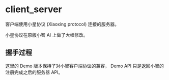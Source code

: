 # client_server
客户端使用小星协议 (Xiaoxing protocol) 连接的服务器。

小星协议在原版小智 AI 上做了大幅修改。

## 握手过程
这里的 Demo 版本保持了对小智客户端协议的兼容，
Demo API 只是返回小智的注册完成之后的服务器 API。

